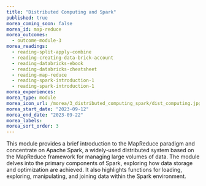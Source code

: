```yaml
---
title: "Distributed Computing and Spark"
published: true
morea_coming_soon: false
morea_id: map-reduce
morea_outcomes:
  - outcome-module-3
morea_readings:
  - reading-split-apply-combine
  - reading-creating-data-brick-account
  - reading-databricks-ebook
  - reading-databricks-cheatsheet
  - reading-map-reduce
  - reading-spark-introduction-1
  - reading-spark-introduction-1
morea_experiences:
morea_type: module
morea_icon_url: /morea/3_distributed_computing_spark/dist_computing.jpg
morea_start_date: "2023-09-12"
morea_end_date: "2023-09-22"
morea_labels:
morea_sort_order: 3
---
```


This module provides a brief introduction to the MapReduce
paradigm and concentrate on Apache Spark, a widely-used distributed
system based on the MapReduce framework for managing large volumes of
data. The module delves into the primary components of Spark,
exploring how data storage and optimization are achieved. It also
highlights functions for loading, exploring, manipulating, and joining
data within the Spark environment.
